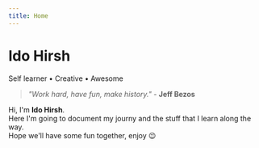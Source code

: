 ```yaml
---
title: Home
---
```


# Ido Hirsh

Self learner • Creative • Awesome

> *"Work hard, have fun, make history."* - **Jeff Bezos**

Hi, I'm **Ido Hirsh**.  
Here I'm going to document my journy and the stuff that I learn along the way.  
Hope we'll have some fun together, enjoy 😉
